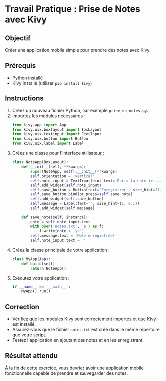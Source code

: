 # Travail Pratique : Prise de Notes avec Kivy

## Objectif
Créer une application mobile simple pour prendre des notes avec Kivy.

## Prérequis
- Python installé
- Kivy installé (utiliser `pip install kivy`)

## Instructions
1. Créez un nouveau fichier Python, par exemple `prise_de_notes.py`.
2. Importez les modules nécessaires :
   ```python
   from kivy.app import App
   from kivy.uix.boxlayout import BoxLayout
   from kivy.uix.textinput import TextInput
   from kivy.uix.button import Button
   from kivy.uix.label import Label
   ```
3. Créez une classe pour l'interface utilisateur :
   ```python
   class NoteApp(BoxLayout):
       def __init__(self, **kwargs):
           super(NoteApp, self).__init__(**kwargs)
           self.orientation = 'vertical'
           self.note_input = TextInput(hint_text='Écris ta note ici...', size_hint=(1, 0.8))
           self.add_widget(self.note_input)
           self.save_button = Button(text='Enregistrer', size_hint=(1, 0.2))
           self.save_button.bind(on_press=self.save_note)
           self.add_widget(self.save_button)
           self.message = Label(text='', size_hint=(1, 0.1))
           self.add_widget(self.message)

       def save_note(self, instance):
           note = self.note_input.text
           with open('notes.txt', 'a') as f:
               f.write(note + '\n')
           self.message.text = 'Note enregistrée!'
           self.note_input.text = ''
   ```
4. Créez la classe principale de votre application :
   ```python
   class MyApp(App):
       def build(self):
           return NoteApp()
   ```
5. Exécutez votre application :
   ```python
   if __name__ == '__main__':
       MyApp().run()
   ```

## Correction
- Vérifiez que les modules Kivy sont correctement importés et que Kivy est installé.
- Assurez-vous que le fichier `notes.txt` est créé dans le même répertoire que votre script.
- Testez l'application en ajoutant des notes et en les enregistrant.

## Résultat attendu
À la fin de cette exercice, vous devriez avoir une application mobile fonctionnelle capable de prendre et sauvegarder des notes.